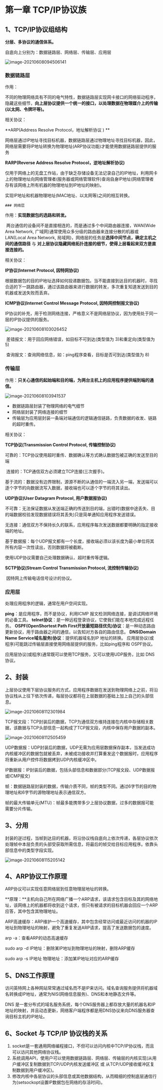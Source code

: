 # 第一章 TCP/IP协议族
## 1、TCP/IP协议组结构

**分层、多协议的通信体系。**

自底向上分别为：数据链路层、网络层、传输层、应用层

![image-20210608094506141](C:\Users\liubiao\AppData\Roaming\Typora\typora-user-images\image-20210608094506141.png)

### 数据链路层

作用：

​	不同的物理网络具有不同的电气特性，数据链路层实现网卡接口的网络驱动程序，隐藏这些细节，**向上层协议提供一个统一的接口，以处理数据在物理媒介上的传输(以太网、令牌环等)。**

相关协议：

**ARP(Address Resolve Protocol，地址解析协议 ) **

​	网络层通过IP地址寻找目标机器，数据链路层通过物理地址寻找目标机器，因此，网络层需要将IP地址转换为物理地址(ARP协议功能)才能使用数据链路层提供的服务

**RARP(Reverse Address Resolve Protocol，逆地址解析协议)**

​	仅用于网络上的无盘工作站，由于缺乏存储设备无法记录自己的IP地址，利用网卡上的物理地址向网络管理者(服务器或网络管理软件)查询自身IP地址(网络管理者存有该网络上所有机器的物理地址到IP地址的映射)。

实现IP地址和机器物理地址(MAC地址、以太网等)之间的相互转换。

	### 网络层

作用：**实现数据包的选路和转发。**

​	两台通信的设备间不是直接相连的，而是通过多个中间路由器连接，WAN(Wide Area Network, 广域网)通常使用众多分级的路由器来连接分散的机器或LAN(Local Area Network, 局域网)，网络层的任务是**选择中间节点，确定主机之间的通信路径** 与 **对上层协议隐藏网络拓扑连接的细节，使得上层看起来双方是直接连接的。**

相关协议：

**IP协议(Internet Protocol, 因特网协议)**

​	根据数据包的目的IP地址选择如何投递数据包。当不能直接到达目的机器时，寻找合适的下一跳路由器，通过该路由器来进行数据的转发，多次重复知道发送到目的机器或发送失败而丢弃。

**ICMP协议(Internet Control Message Protocol, 因特网控制报文协议)**

​	IP协议的补充，用于检测网络连接，严格意义不是网络层协议，因为使用处于同一层的IP协议提供的服务。

![image-20210608103026452](C:\Users\liubiao\AppData\Roaming\Typora\typora-user-images\image-20210608103026452.png)

​	差错报文：用于回应网络错误，如目标不可到达(类型值为 3)和重定向(类型值为 5)

​	查询报文：查询网络信息，如：ping程序查看，目标是否可到达(类型值为 8)

### 传输层

作用：**只关心通信的起始端和目的端，为两台主机上的应用程序提供端到端的通信。**

![image-20210608103941537](C:\Users\liubiao\AppData\Roaming\Typora\typora-user-images\image-20210608103941537.png)

* 数据链路层封装了物理网络的电气细节
* 网络层封装了网络连接的细节
* 传输层为应用层封装一条端对端通信的逻辑通信链路，负责数据的收发、链路的超时重传。

相关协议：

**TCP协议(Transmission Control Protocol, 传输控制协议)**

​	可靠的：TCP协议使用超时重传、数据确认等方式确认数据包被正确的发送至目的端

​	连接的：TCP通信双方必须建立TCP连接(三次握手)。

​	基于流的：数据没有边界限制，源源不断的从通信的一端流入另一端，发送端可以逐个字节的向数据流写入数据，接收端也可以逐个字节的将其读出。

**UDP协议(User Datagram Protocol, 用户数据报协议)**

​	不可靠：无法保证数据从发送端正确的传送到目的端，出错时(数据中途丢失、目的端数据校验发现数据错误将其丢失)只是简单通知应用程序发送错误。

​	无连接：通信双方不保持长久的联系，应用程序每次发送数据都要明确的指定接收端的地址。

​	基于数据报：每个UDP报文都有一个长度，接收端必须以该长度为最小单位将其所有内容一次性读出，否则数据将被截断。

使用UDP协议需要自己处理数据确认、超时重传等逻辑。

**SCTP协议(Stream Control Transmission Protocol, 流控制传输协议)**

​	因特网上传输电话信号设计的协议。

### 应用层

处理应用程序的逻辑，通常在用户空间实现。

**ping**：是应用程序，而不是协议，利用ICMP 报文检测网络连接，是调试网络环境的必备工具。
**telnet协议**：是一种远程登录协议，它使我们能在本地完成远程任务。
**OSPF(OpenShortest Path First开放最短路径优先)协议**：是一种动态路由更新协议，用于路由器之间的通信，以告知对方各自的路由信息。
 **DNS(Domain Name Service域名服务)协议**：提供机器域名到IP 地址的转换。
应用层协议(或程序)可能跳过传输层直接使用网络层提供的服务，比如ping程序和 OSPF协议。

应用层协议(或程序)通常既可以使用TCP服务，又可以使用UDP服务，比如 DNS协议。

## 2、封装

上层协议使用下层协议服务的方式，应用程序数据在发送到物理网络上之前，将沿协议栈从上往下依次传递，每层协议都将在上层数据的基础上加上自己的头部信息。

![image-20210608112301984](C:\Users\liubiao\AppData\Roaming\Typora\typora-user-images\image-20210608112301984.png)

TCP报文段：TCP封装后的数据，TCP为通信双方维持连接在内核中存储相关数据，该数据与TCP头部信息一起构成了TCP报文段，内核中保存用户数据的副本。

![image-20210608112505459](C:\Users\liubiao\AppData\Roaming\Typora\typora-user-images\image-20210608112505459.png)

UDP数据报：UDP封装后的数据，UDP无需为应用层数据保存副本，当发送成功内核缓冲区的数据包就被丢弃，未被成功接收并打算重发这个数据报时，应用程序将重新从用户控件将数据拷到UDP内核缓冲区中。

IP数据报：IP封装后的数据，包括头部信息和数据部分(TCP报文段、UDP数据报或ICMP报文)

帧：数据链路层封装的数据，传输介质不同，帧的类型不同。通过6字节的目的物理地址和6字节的源物理地址表示通信双方。

帧的最大传输单元(MTU)：帧最多能携带多少上层协议数据，过多的数据报可能需要分片传输。

## 3、分用

封装的逆过程，当帧到达目的机器，将沿协议栈自底向上依次传递，各层协议依次处理帧中本层负责的头部受获取所需信息，将最后的帧交给目标应用程序。依靠头部信息中的类型字段实现。

![image-20210608115205142](C:\Users\liubiao\AppData\Roaming\Typora\typora-user-images\image-20210608115205142.png)

## 4、ARP协议工作原理

ARP协议可以实现任意网络层到任意物理层地址的转换。

**原理：**主机向自己所在网络广播一个ARP请求，该请求包含目标及其的网络地址，该网络上的机器都将收到这个请求，但只有被请求的目标机器会回应一个ARP应答，其中包含其物理地址。

ARP高速缓存：ARP维护一个高速缓存，其中包含经常访问或最近访问的机器的IP地址到物理地址的映射，避免了重复发送ARP请求，提高了发送数据包的速度。

arp -a：查看ARP的动态高速缓存

sudo arp -d IP地址：删除某IP地址到物理地址的映射，删除ARP缓存

sudo arp -s IP地址	物理地址：添加某IP地址对应的ARP缓存

## 5、DNS工作原理

访问英特网上各种网站常常通过域名而不是IP来访问。域名查询服务提供将机器域名转换成IP地址，通常为NIS(网络信息服务)、DNS和本地静态文件等。

DNS 是一套分布式的域名服务系统，每个DNS服务器上都存放大量的机器名和IP地址的映射，并且动态更新，网络客户端程序都是用DNS协议来向DNS服务器查询目标主机的IP地址。

## 6、Socket 与 TCP/IP 协议栈的关系

1. socket是一套通用网络编程接口，不但可以访问内核中TCP/IP协议栈，而且可以访问其他网络协议栈。
2. 系统调用API，使用户可以使用数据链路层、网络层、传输层的内核实现(从用户缓冲区复制数据到TCP/UDP内核发送缓冲区 或 从TCP/UDP接收缓冲区复制数据到用户缓冲区)。
3. 修改内核中各层协议的头部信息或其他数据结构，从而精细的控制底层通信行为(setsockopt设置IP数据包在网络的存活时间)。

